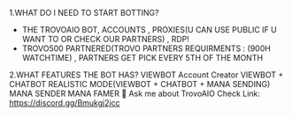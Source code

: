 1.WHAT DO I NEED TO START BOTTING?
 - THE TROVOAIO BOT, ACCOUNTS , PROXIES(U CAN USE PUBLIC IF U WANT TO OR CHECK OUR PARTNERS) , RDP!
 - TROVO500 PARTNERED(TROVO PARTNERS REQUIRMENTS : (900H WATCHTIME) , PARTNERS GET PICK EVERY 5TH OF THE MONTH

2.WHAT FEATURES THE BOT HAS?
VIEWBOT
Account Creator
VIEWBOT + CHATBOT
REALISTIC MODE(VIEWBOT + CHATBOT + MANA SENDING)
MANA SENDER
MANA FAMER
💬 Ask me about TrovoAIO
Check Link: https://discord.gg/Bmukgj2jcc

<!--
**TrovoAio/TrovoAIO** is a ✨ _special_ ✨ repository because its `README.md` (this file) appears on your GitHub profile.

Here are some ideas to get you started:

- 🔭 I’m currently working on ...
- 🌱 I’m currently learning ...
- 👯 I’m looking to collaborate on ...
- 🤔 I’m looking for help with ...
- 💬 Ask me about ...
- 📫 How to reach me: ...
- 😄 Pronouns: ...
- ⚡ Fun fact: ...
-->
